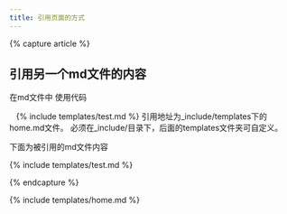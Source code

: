 ```yaml
---
title: 引用页面的方式
---
```


{% capture article %}

## 引用另一个md文件的内容
在md文件中 使用代码

    {% include templates/test.md %}
引用地址为_include/templates下的home.md文件。
必须在_include/目录下，后面的templates文件夹可自定义。

下面为被引用的md文件内容


 
{% include templates/test.md %}

{% endcapture %}

{% include templates/home.md %}
